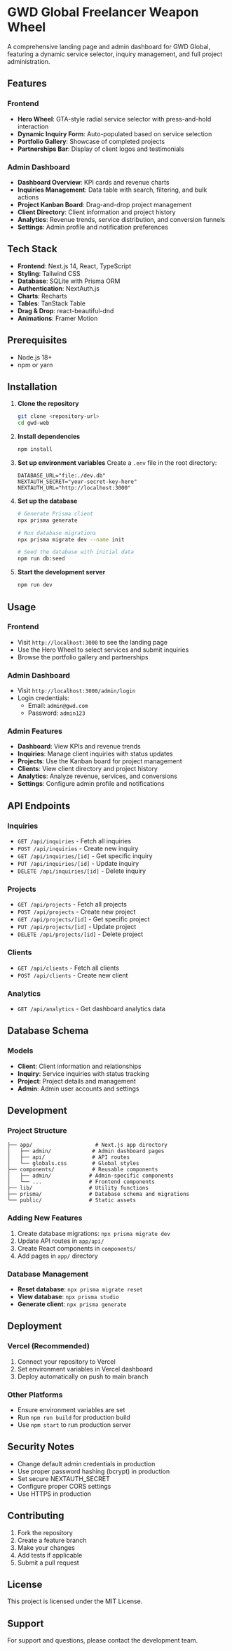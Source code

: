 # GWD Global Freelancer Weapon Wheel

A comprehensive landing page and admin dashboard for GWD Global, featuring a dynamic service selector, inquiry management, and full project administration.

## Features

### Frontend
- **Hero Wheel**: GTA-style radial service selector with press-and-hold interaction
- **Dynamic Inquiry Form**: Auto-populated based on service selection
- **Portfolio Gallery**: Showcase of completed projects
- **Partnerships Bar**: Display of client logos and testimonials

### Admin Dashboard
- **Dashboard Overview**: KPI cards and revenue charts
- **Inquiries Management**: Data table with search, filtering, and bulk actions
- **Project Kanban Board**: Drag-and-drop project management
- **Client Directory**: Client information and project history
- **Analytics**: Revenue trends, service distribution, and conversion funnels
- **Settings**: Admin profile and notification preferences

## Tech Stack

- **Frontend**: Next.js 14, React, TypeScript
- **Styling**: Tailwind CSS
- **Database**: SQLite with Prisma ORM
- **Authentication**: NextAuth.js
- **Charts**: Recharts
- **Tables**: TanStack Table
- **Drag & Drop**: react-beautiful-dnd
- **Animations**: Framer Motion

## Prerequisites

- Node.js 18+ 
- npm or yarn

## Installation

1. **Clone the repository**
   ```bash
   git clone <repository-url>
   cd gwd-web
   ```

2. **Install dependencies**
   ```bash
   npm install
   ```

3. **Set up environment variables**
   Create a `.env` file in the root directory:
   ```env
   DATABASE_URL="file:./dev.db"
   NEXTAUTH_SECRET="your-secret-key-here"
   NEXTAUTH_URL="http://localhost:3000"
   ```

4. **Set up the database**
   ```bash
   # Generate Prisma client
   npx prisma generate
   
   # Run database migrations
   npx prisma migrate dev --name init
   
   # Seed the database with initial data
   npm run db:seed
   ```

5. **Start the development server**
   ```bash
   npm run dev
   ```

## Usage

### Frontend
- Visit `http://localhost:3000` to see the landing page
- Use the Hero Wheel to select services and submit inquiries
- Browse the portfolio gallery and partnerships

### Admin Dashboard
- Visit `http://localhost:3000/admin/login`
- Login credentials:
  - Email: `admin@gwd.com`
  - Password: `admin123`

### Admin Features
- **Dashboard**: View KPIs and revenue trends
- **Inquiries**: Manage client inquiries with status updates
- **Projects**: Use the Kanban board for project management
- **Clients**: View client directory and project history
- **Analytics**: Analyze revenue, services, and conversions
- **Settings**: Configure admin profile and notifications

## API Endpoints

### Inquiries
- `GET /api/inquiries` - Fetch all inquiries
- `POST /api/inquiries` - Create new inquiry
- `GET /api/inquiries/[id]` - Get specific inquiry
- `PUT /api/inquiries/[id]` - Update inquiry
- `DELETE /api/inquiries/[id]` - Delete inquiry

### Projects
- `GET /api/projects` - Fetch all projects
- `POST /api/projects` - Create new project
- `GET /api/projects/[id]` - Get specific project
- `PUT /api/projects/[id]` - Update project
- `DELETE /api/projects/[id]` - Delete project

### Clients
- `GET /api/clients` - Fetch all clients
- `POST /api/clients` - Create new client

### Analytics
- `GET /api/analytics` - Get dashboard analytics data

## Database Schema

### Models
- **Client**: Client information and relationships
- **Inquiry**: Service inquiries with status tracking
- **Project**: Project details and management
- **Admin**: Admin user accounts and settings

## Development

### Project Structure
```
├── app/                    # Next.js app directory
│   ├── admin/             # Admin dashboard pages
│   ├── api/               # API routes
│   └── globals.css        # Global styles
├── components/            # Reusable components
│   ├── admin/            # Admin-specific components
│   └── ...               # Frontend components
├── lib/                  # Utility functions
├── prisma/               # Database schema and migrations
└── public/               # Static assets
```

### Adding New Features
1. Create database migrations: `npx prisma migrate dev`
2. Update API routes in `app/api/`
3. Create React components in `components/`
4. Add pages in `app/` directory

### Database Management
- **Reset database**: `npx prisma migrate reset`
- **View database**: `npx prisma studio`
- **Generate client**: `npx prisma generate`

## Deployment

### Vercel (Recommended)
1. Connect your repository to Vercel
2. Set environment variables in Vercel dashboard
3. Deploy automatically on push to main branch

### Other Platforms
- Ensure environment variables are set
- Run `npm run build` for production build
- Use `npm start` to run production server

## Security Notes

- Change default admin credentials in production
- Use proper password hashing (bcrypt) in production
- Set secure NEXTAUTH_SECRET
- Configure proper CORS settings
- Use HTTPS in production

## Contributing

1. Fork the repository
2. Create a feature branch
3. Make your changes
4. Add tests if applicable
5. Submit a pull request

## License

This project is licensed under the MIT License.

## Support

For support and questions, please contact the development team. 